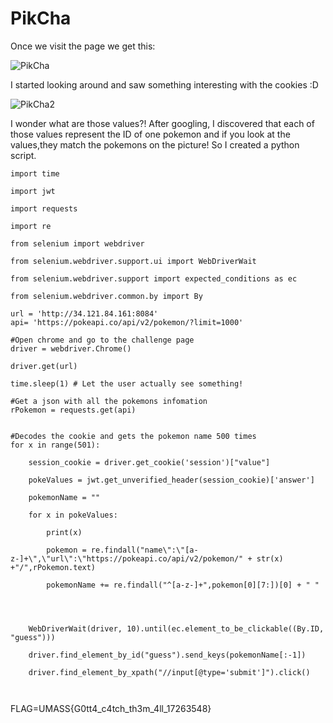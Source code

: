 # PikCha


Once we visit the page we get this:


![PikCha](https://user-images.githubusercontent.com/29373869/112759986-53bf5000-8fed-11eb-9b48-8d97d903cc41.png)


I started looking around and saw something interesting with the cookies :D


![PikCha2](https://user-images.githubusercontent.com/29373869/112760002-5e79e500-8fed-11eb-8c7b-a1f40b304965.png)


I wonder what are those values?!
After googling, I discovered that each of those values represent the ID of one pokemon and if you look at the values,they match the pokemons on the picture!
So I created a python script.

```
import time

import jwt

import requests

import re

from selenium import webdriver

from selenium.webdriver.support.ui import WebDriverWait

from selenium.webdriver.support import expected_conditions as ec

from selenium.webdriver.common.by import By

url = 'http://34.121.84.161:8084'
api= 'https://pokeapi.co/api/v2/pokemon/?limit=1000'

#Open chrome and go to the challenge page
driver = webdriver.Chrome()

driver.get(url)

time.sleep(1) # Let the user actually see something!

#Get a json with all the pokemons infomation
rPokemon = requests.get(api)


#Decodes the cookie and gets the pokemon name 500 times
for x in range(501):

	session_cookie = driver.get_cookie('session')["value"]

	pokeValues = jwt.get_unverified_header(session_cookie)['answer']

	pokemonName = ""

	for x in pokeValues:

		print(x)

		pokemon = re.findall("name\":\"[a-z-]+\",\"url\":\"https://pokeapi.co/api/v2/pokemon/" + str(x) +"/",rPokemon.text)

		pokemonName += re.findall("^[a-z-]+",pokemon[0][7:])[0] + " "




	WebDriverWait(driver, 10).until(ec.element_to_be_clickable((By.ID, "guess")))

	driver.find_element_by_id("guess").send_keys(pokemonName[:-1])

	driver.find_element_by_xpath("//input[@type='submit']").click()



```


FLAG=UMASS{G0tt4_c4tch_th3m_4ll_17263548}
